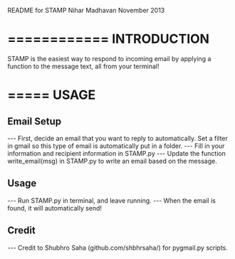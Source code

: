 README for STAMP
Nihar Madhavan
November 2013

============
INTRODUCTION
============

STAMP is the easiest way to respond to incoming email by applying a function to the message text, all from your terminal!

=====
USAGE
=====
Email Setup
-------------------------
--- First, decide an email that you want to reply to automatically. Set a filter in gmail so this type of email is automatically put in a folder.
--- Fill in your information and recipient information in STAMP.py
--- Update the function write_email(msg) in STAMP.py to write an email based on the message.


Usage
-------------------------
--- Run STAMP.py in terminal, and leave running.
--- When the email is found, it will automatically send!


Credit
-------------------------
--- Credit to Shubhro Saha (github.com/shbhrsaha/) for pygmail.py scripts. 